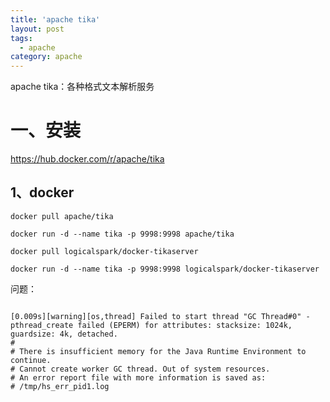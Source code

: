 ```yaml
---
title: 'apache tika'
layout: post
tags:
  - apache
category: apache
---
```

apache tika：各种格式文本解析服务

<!--more-->

# 一、安装
https://hub.docker.com/r/apache/tika


## 1、docker
```
docker pull apache/tika

docker run -d --name tika -p 9998:9998 apache/tika

docker pull logicalspark/docker-tikaserver

docker run -d --name tika -p 9998:9998 logicalspark/docker-tikaserver
```

问题：
```

[0.009s][warning][os,thread] Failed to start thread "GC Thread#0" - pthread_create failed (EPERM) for attributes: stacksize: 1024k, guardsize: 4k, detached.
#
# There is insufficient memory for the Java Runtime Environment to continue.
# Cannot create worker GC thread. Out of system resources.
# An error report file with more information is saved as:
# /tmp/hs_err_pid1.log

```